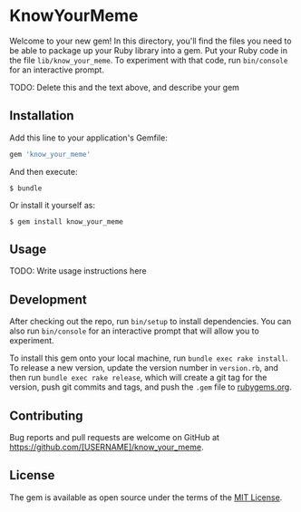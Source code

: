 # KnowYourMeme

Welcome to your new gem! In this directory, you'll find the files you need to be able to package up your Ruby library into a gem. Put your Ruby code in the file `lib/know_your_meme`. To experiment with that code, run `bin/console` for an interactive prompt.

TODO: Delete this and the text above, and describe your gem

## Installation

Add this line to your application's Gemfile:

```ruby
gem 'know_your_meme'
```

And then execute:

    $ bundle

Or install it yourself as:

    $ gem install know_your_meme

## Usage

TODO: Write usage instructions here

## Development

After checking out the repo, run `bin/setup` to install dependencies. You can also run `bin/console` for an interactive prompt that will allow you to experiment.

To install this gem onto your local machine, run `bundle exec rake install`. To release a new version, update the version number in `version.rb`, and then run `bundle exec rake release`, which will create a git tag for the version, push git commits and tags, and push the `.gem` file to [rubygems.org](https://rubygems.org).

## Contributing

Bug reports and pull requests are welcome on GitHub at https://github.com/[USERNAME]/know_your_meme.

## License

The gem is available as open source under the terms of the [MIT License](https://opensource.org/licenses/MIT).
